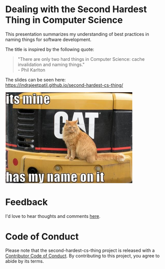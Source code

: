 # Dealing with the Second Hardest Thing in Computer Science

This presentation summarizes my understanding of best practices in naming things for software development.

The title is inspired by the following quote:

> "There are only two hard things in Computer Science: cache invalidation and naming things."</br>
> \- Phil Karlton

The slides can be seen here:<br>
<https://indrajeetpatil.github.io/second-hardest-cs-thing/>

<a href="https://indrajeetpatil.github.io/second-hardest-cs-thing/" target="_blank">
<img src="media/cat.png" alt="introductory slide" width="400"/>
</a>

# Feedback

I'd love to hear thoughts and comments [here](https://github.com/IndrajeetPatil/second-hardest-cs-thing/issues).

# Code of Conduct

Please note that the second-hardest-cs-thing project is released with a [Contributor Code of Conduct](https://contributor-covenant.org/version/2/1/CODE_OF_CONDUCT.html). By contributing to this project, you agree to abide by its terms.
